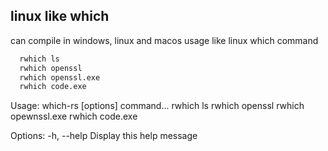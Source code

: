 ## linux like which 
can compile in windows, linux and macos
usage like linux which command

```bash
  rwhich ls
  rwhich openssl
  rwhich openssl.exe
  rwhich code.exe
```


Usage: which-rs [options] command...
       rwhich ls
       rwhich openssl
       rwhich opewnssl.exe
       rwhich code.exe

Options:
  -h, --help    Display this help message
  


